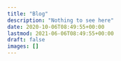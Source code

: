 ```yaml
---
title: "Blog"
description: "Nothing to see here"
date: 2020-10-06T08:49:55+00:00
lastmod: 2021-06-06T08:49:55+00:00
draft: false
images: []
---
```

